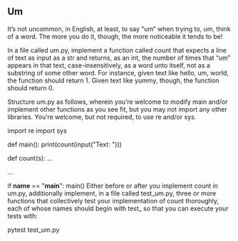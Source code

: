 ## Um 

It’s not uncommon, in English, at least, to say “um” when trying to, um, think of a word. The more you do it, though, the more noticeable it tends to be!

In a file called um.py, implement a function called count that expects a line of text as input as a str and returns, as an int, the number of times that “um” appears in that text, case-insensitively, as a word unto itself, not as a substring of some other word. For instance, given text like hello, um, world, the function should return 1. Given text like yummy, though, the function should return 0.

Structure um.py as follows, wherein you’re welcome to modify main and/or implement other functions as you see fit, but you may not import any other libraries. You’re welcome, but not required, to use re and/or sys.

import re
import sys


def main():
    print(count(input("Text: ")))


def count(s):
    ...


...


if __name__ == "__main__":
    main()
Either before or after you implement count in um.py, additionally implement, in a file called test_um.py, three or more functions that collectively test your implementation of count thoroughly, each of whose names should begin with test_ so that you can execute your tests with:

pytest test_um.py